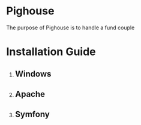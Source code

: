 # Pighouse
The purpose of Pighouse is to handle a fund couple

# Installation Guide
1. ## Windows 

 1. ## Apache
 1. ## Symfony
